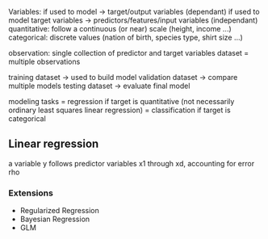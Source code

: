 
Variables: if used to model                            -> target/output variables (dependant)
				if used to model target variables -> predictors/features/input variables (independant)
	quantitative: follow a continuous (or near) scale (height, income ...)
	categorical: discrete values (nation of birth, species type, shirt size ...)

observation: single collection of predictor and target variables
dataset = multiple observations

training dataset    -> used to build model
validation dataset -> compare multiple models
testing dataset      -> evaluate final model

modeling tasks = regression if target is quantitative (not necessarily ordinary least squares linear regression)
						 = classification if target is categorical

## Linear regression

a variable y follows predictor variables x1 through xd, accounting for error rho

### Extensions
- Regularized Regression
- Bayesian Regression
- GLM
